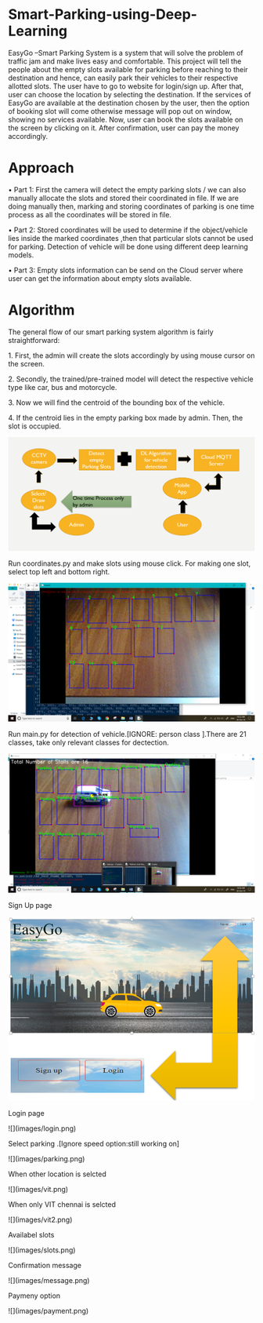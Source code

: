 # Smart-Parking-using-Deep-Learning
EasyGo –Smart Parking System is a system that will solve the problem of traffic jam and make lives easy and comfortable. This project will tell the people about the empty slots available for parking before reaching to their destination and hence, can easily park their vehicles to their respective allotted slots. The user have to go to website for login/sign up. After that, user can choose the location by selecting the destination. If the services of EasyGo are available at the destination chosen by the user, then the option of booking slot will come otherwise message will pop out on window, showing no services available. Now, user can book the slots available on the screen by clicking on it. After confirmation, user can pay the money accordingly.
# Approach
<p>•	Part 1: First the camera will detect the empty parking slots / we can also manually allocate the slots and stored their coordinated in file. If we are doing manually then, marking and storing coordinates of parking is one time process as all the coordinates will be stored in file.</p>
<p>•	Part 2: Stored coordinates will be used to determine if the object/vehicle lies inside the marked coordinates ,then that particular slots cannot be used for parking. Detection of vehicle will be done using different deep learning models.</p>
<p>•	Part 3: Empty slots information can be send on the Cloud server where user can get the information about empty slots available.</p> 

# Algorithm
<p>The general flow of our smart parking system algorithm is fairly straightforward:</p>
<p>1.	First, the admin will create the slots accordingly by using mouse cursor on the screen.</p>
<p>2.	Secondly, the trained/pre-trained model will detect the respective vehicle type like car, bus and motorcycle.</p>
<p>3.	Now we will find the centroid of the bounding box of the vehicle.</p>
<p>4.	If the centroid lies in the empty parking box made by admin. Then, the slot is occupied.</p>

![](images/block.png)
<p> Run coordinates.py and make slots using mouse click. For making one slot, select top left and bottom right.</p>

![](images/admin.png)
<p> Run main.py for detection of vehicle.[IGNORE: person class ].There are 21 classes, take only relevant classes for dectection.</p>

![](images/detection.png)
<p> Sign Up page</p>

![](images/signup.png)
<p> Login page</p>
![](images/login.png)
<p> Select parking .[Ignore speed option:still working on]</p>
![](images/parking.png)
<p>When other location is selcted</p>
![](images/vit.png)
<p>When only VIT chennai is selcted</p>
![](images/vit2.png)
<p>Availabel slots</p>
![](images/slots.png)
<p>Confirmation message</p>
![](images/message.png)
<p>Paymeny option</p>
![](images/payment.png)
